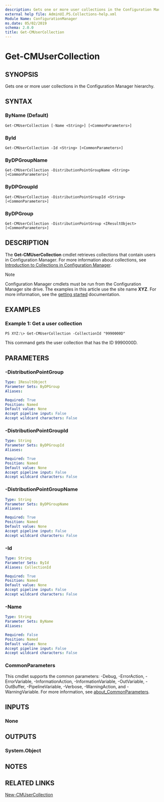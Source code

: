 ```yaml
---
description: Gets one or more user collections in the Configuration Manager hierarchy.
external help file: AdminUI.PS.Collections-help.xml
Module Name: ConfigurationManager
ms.date: 05/02/2019
schema: 2.0.0
title: Get-CMUserCollection
---
```


# Get-CMUserCollection

## SYNOPSIS
Gets one or more user collections in the Configuration Manager hierarchy.

## SYNTAX

### ByName (Default)
```
Get-CMUserCollection [-Name <String>] [<CommonParameters>]
```

### ById
```
Get-CMUserCollection -Id <String> [<CommonParameters>]
```

### ByDPGroupName
```
Get-CMUserCollection -DistributionPointGroupName <String> [<CommonParameters>]
```

### ByDPGroupId
```
Get-CMUserCollection -DistributionPointGroupId <String> [<CommonParameters>]
```

### ByDPGroup
```
Get-CMUserCollection -DistributionPointGroup <IResultObject> [<CommonParameters>]
```

## DESCRIPTION
The **Get-CMUserCollection** cmdlet retrieves collections that contain users in Configuration Manager.
For more information about collections, see [Introduction to Collections in Configuration Manager](/mem/configmgr/core/clients/manage/collections/introduction-to-collections).

> [!NOTE]
> Configuration Manager cmdlets must be run from the Configuration Manager site drive.
> The examples in this article use the site name **XYZ**. For more information, see the
> [getting started](/powershell/sccm/overview) documentation.

## EXAMPLES

### Example 1: Get a user collection
```
PS XYZ:\> Get-CMUserCollection -CollectionId "9990000D"
```

This command gets the user collection that has the ID 9990000D.

## PARAMETERS

### -DistributionPointGroup
```yaml
Type: IResultObject
Parameter Sets: ByDPGroup
Aliases:

Required: True
Position: Named
Default value: None
Accept pipeline input: False
Accept wildcard characters: False
```

### -DistributionPointGroupId
```yaml
Type: String
Parameter Sets: ByDPGroupId
Aliases:

Required: True
Position: Named
Default value: None
Accept pipeline input: False
Accept wildcard characters: False
```

### -DistributionPointGroupName
```yaml
Type: String
Parameter Sets: ByDPGroupName
Aliases:

Required: True
Position: Named
Default value: None
Accept pipeline input: False
Accept wildcard characters: False
```

### -Id
```yaml
Type: String
Parameter Sets: ById
Aliases: CollectionId

Required: True
Position: Named
Default value: None
Accept pipeline input: False
Accept wildcard characters: False
```

### -Name
```yaml
Type: String
Parameter Sets: ByName
Aliases:

Required: False
Position: Named
Default value: None
Accept pipeline input: False
Accept wildcard characters: False
```

### CommonParameters
This cmdlet supports the common parameters: -Debug, -ErrorAction, -ErrorVariable, -InformationAction, -InformationVariable, -OutVariable, -OutBuffer, -PipelineVariable, -Verbose, -WarningAction, and -WarningVariable. For more information, see [about_CommonParameters](http://go.microsoft.com/fwlink/?LinkID=113216).

## INPUTS

### None

## OUTPUTS

### System.Object
## NOTES

## RELATED LINKS

[New-CMUserCollection](New-CMUserCollection.md)


